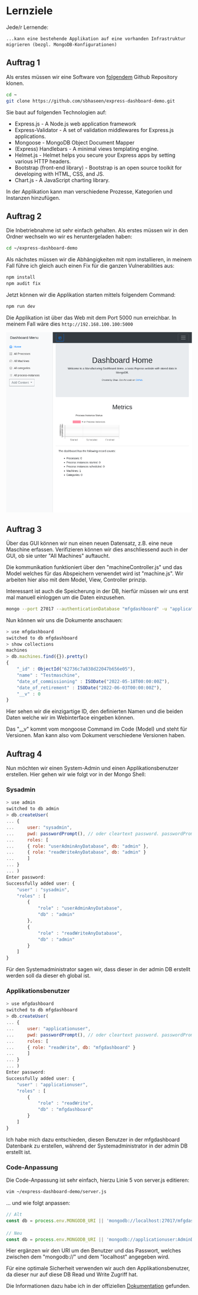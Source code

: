 # Lernziele

Jede/r Lernende:

    ...kann eine bestehende Applikation auf eine vorhanden Infrastruktur migrieren (bezgl. MongoDB-Konfigurationen)

## Auftrag 1

Als erstes müssen wir eine Software von [folgendem](https://github.com/sbhaseen/express-dashboard-demo) Github Repository klonen. 

```bash
cd ~
git clone https://github.com/sbhaseen/express-dashboard-demo.git
```

Sie baut auf folgenden Technologien auf:

- Express.js - A Node.js web application framework
- Express-Validator - A set of validation middlewares for Express.js applications.
- Mongoose - MongoDB Object Document Mapper
- (Express) Handlebars - A minimal views templating engine.
- Helmet.js - Helmet helps you secure your Express apps by setting various HTTP headers.
- Bootstrap (front-end library) - Bootstrap is an open source toolkit for developing with HTML, CSS, and JS.
- Chart.js - A JavaScript charting library.

In der Applikation kann man verschiedene Prozesse, Kategorien und Instanzen hinzufügen. 

## Auftrag 2

Die Inbetriebnahme ist sehr einfach gehalten. Als erstes müssen wir in den Ordner wechseln wo wir es heruntergeladen haben:

```bash
cd ~/express-dashboard-demo
```

Als nächstes müssen wir die Abhängigkeiten mit npm installieren, in meinem Fall führe ich gleich auch einen Fix für die ganzen Vulnerabilities aus:

```bash
npm install
npm audit fix
```

Jetzt können wir die Applikation starten mittels folgendem Command:

```bash
npm run dev
```

Die Applikation ist über das Web mit dem Port 5000 nun erreichbar. In meinem Fall wäre dies ```http://192.168.100.100:5000```

![Screenshot von der Applikation](../img/express_screenshot.png)

## Auftrag 3

Über das GUI können wir nun einen neuen Datensatz, z.B. eine neue Maschine erfassen. Verifizieren können wir dies anschliessend auch in der GUI, ob sie unter "All Machines" auftaucht.

Die kommunikation funktioniert über den "machineController.js" und das Model welches für das Abspeichern verwendet wird ist "machine.js". Wir arbeiten hier also mit dem Model, View, Controller prinzip. 

Interessant ist auch die Speicherung in der DB, hierfür müssen wir uns erst mal manuell einloggen um die Daten einzusehen.

```bash
mongo --port 27017 --authenticationDatabase "mfgdashboard" -u "applicationuser" -p "AdminDB1$"
```

Nun können wir uns die Dokumente anschauen:

```js
> use mfgdashboard
switched to db mfgdashboard
> show collections
machines
> db.machines.find({}).pretty()
{
	"_id" : ObjectId("62736c7a838d22047b656e05"),
	"name" : "Testmaschine",
	"date_of_commissioning" : ISODate("2022-05-18T00:00:00Z"),
	"date_of_retirement" : ISODate("2022-06-03T00:00:00Z"),
	"__v" : 0
}
```

Hier sehen wir die einzigartige ID, den definierten Namen und die beiden Daten welche wir im Webinterface eingeben können.

Das "__v" kommt vom mongoose Command im Code (Model) und steht für Versionen. Man kann also vom Dokument verschiedene Versionen haben.

## Auftrag 4

Nun möchten wir einen System-Admin und einen Applikationsbenutzer erstellen. Hier gehen wir wie folgt vor in der Mongo Shell:

### Sysadmin

```js
> use admin
switched to db admin
> db.createUser(
... {
...     user: "sysadmin",
...     pwd: passwordPrompt(), // oder cleartext password. passwordPrompt() führt zu einem Prompt auf der Konsole
...     roles: [
...     { role: "userAdminAnyDatabase", db: "admin" },
...     { role: "readWriteAnyDatabase", db: "admin" }
...     ]
... }
... )
Enter password: 
Successfully added user: {
	"user" : "sysadmin",
	"roles" : [
		{
			"role" : "userAdminAnyDatabase",
			"db" : "admin"
		},
        {
			"role" : "readWriteAnyDatabase",
			"db" : "admin"
		}
	]
}

```

Für den Systemadministrator sagen wir, dass dieser in der admin DB erstellt werden soll da dieser eh global ist.

### Applikationsbenutzer

```js
> use mfgdashboard
switched to db mfgdashboard
> db.createUser(
... {
...     user: "applicationuser",
...     pwd: passwordPrompt(), // oder cleartext password. passwordPrompt() führt zu einem Prompt auf der Konsole
...     roles: [
...     { role: "readWrite", db: "mfgdashboard" }
...     ]
... }
... )
Enter password: 
Successfully added user: {
	"user" : "applicationuser",
	"roles" : [
		{
			"role" : "readWrite",
			"db" : "mfgdashboard"
		}
	]
}

```
Ich habe mich dazu entschieden, diesen Benutzer in der mfgdashboard Datenbank zu erstellen, während der Systemadministrator in der admin DB erstellt ist.

### Code-Anpassung

Die Code-Anpassung ist sehr einfach, hierzu Linie 5 von server.js editieren:

```bash
vim ~/express-dashboard-demo/server.js
```

... und wie folgt anpassen:

```js
// Alt
const db = process.env.MONGODB_URI || 'mongodb://localhost:27017/mfgdashboard';

// Neu
const db = process.env.MONGODB_URI || 'mongodb://applicationuser:AdminDB1$@localhost:27017/mfgdashboard';
```

Hier ergänzen wir den URI um den Benutzer und das Passwort, welches zwischen dem "mongodb://" und dem "localhost" angegeben wird.

Für eine optimale Sicherheit verwenden wir auch den Applikationsbenutzer, da dieser nur auf diese DB Read und Write Zugriff hat.

Die Informationen dazu habe ich in der offiziellen [Dokumentation](https://www.mongodb.com/docs/manual/reference/connection-string/#std-label-connections-connection-options) gefunden.




